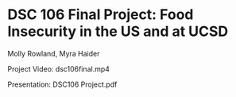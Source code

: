 # DSC 106 Final Project: Food Insecurity in the US and at UCSD
Molly Rowland, Myra Haider

Project Video: dsc106final.mp4

Presentation: DSC106 Project.pdf
